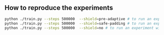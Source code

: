 How to reproduce the experiments
--------------------------------

```sh
python ./train.py --steps 500000  --shield=pre-adaptive # to run an experiment with dynamic shielding
python ./train.py --steps 500000  --shield=safe-padding # to run an experiment with safe padding
python ./train.py --steps 500000  --shield=no # to run an experiment without shielding
```
